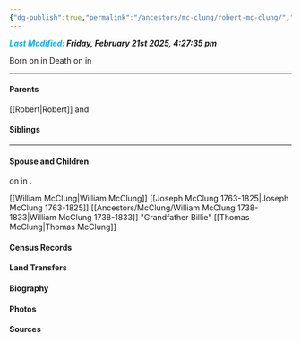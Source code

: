 ```yaml
---
{"dg-publish":true,"permalink":"/ancestors/mc-clung/robert-mc-clung/","tags":["Rpbert-McClung"]}
---
```


***<font color="#00b0f0">Last Modified:</font> Friday, February 21st 2025, 4:27:35 pm***

Born on  <!-- link to date --> in <!-- link to place -->
Death on <!-- link to date --> in <!-- link to place -->

---
#### Parents

[[Robert\|Robert]] and <!-- Link to mother-->
#### Siblings
<!-- Link to sibling -->

---
#### Spouse and Children
<!-- Link to spouse --> on <!-- link to date --> in <!-- link to place -->.
[[William McClung\|William McClung]]
[[Joseph McClung 1763-1825\|Joseph McClung 1763-1825]]
[[Ancestors/McClung/William McClung 1738-1833\|William McClung 1738-1833]] "Grandfather Billie"
[[Thomas McClung\|Thomas McClung]]
#### Census Records

#### Land Transfers

#### Biography

#### Photos

#### Sources

